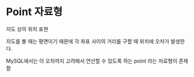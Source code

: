 # Point 자료형

지도 상의 위치 표현

지도를 볼 때는 평면이기 때문에 각 좌표 사이의 거리를 구할 때 위치에 오차가 발생한다.

MySQL에서는 이 오차까지 고려해서 연산할 수 있도록 하는 point 라는 자료형이 존재함